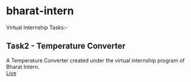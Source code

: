 # bharat-intern
Virtual Internship Tasks:-
## Task2 - Temperature Converter
A Temperature Converter created under the virtual internship program of Bharat Intern. <br>
[Live](https://princepandey007.github.io/bharat-intern/Task_2/p1.html)

